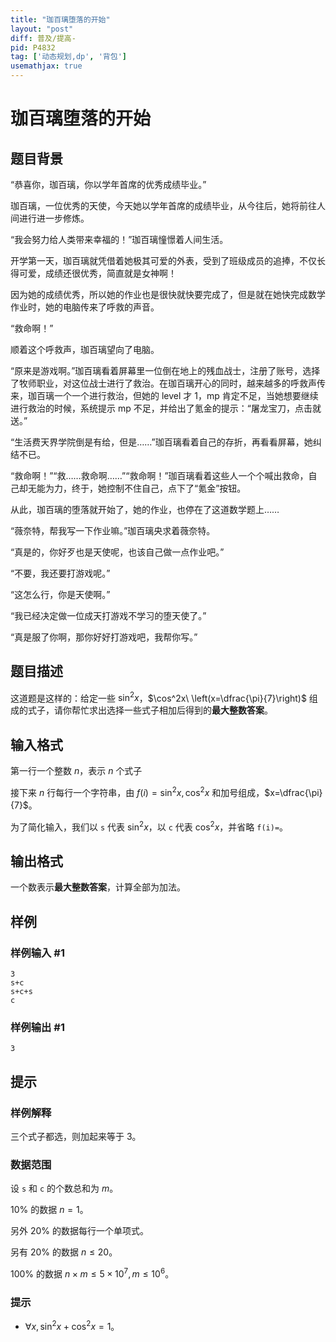 ```yaml
---
title: "珈百璃堕落的开始"
layout: "post"
diff: 普及/提高-
pid: P4832
tag: ['动态规划,dp', '背包']
usemathjax: true
---
```


# 珈百璃堕落的开始
## 题目背景


“恭喜你，珈百璃，你以学年首席的优秀成绩毕业。”

珈百璃，一位优秀的天使，今天她以学年首席的成绩毕业，从今往后，她将前往人间进行进一步修炼。

“我会努力给人类带来幸福的！”珈百璃憧憬着人间生活。

开学第一天，珈百璃就凭借着她极其可爱的外表，受到了班级成员的追捧，不仅长得可爱，成绩还很优秀，简直就是女神啊！

因为她的成绩优秀，所以她的作业也是很快就快要完成了，但是就在她快完成数学作业时，她的电脑传来了呼救的声音。

“救命啊！”

顺着这个呼救声，珈百璃望向了电脑。

“原来是游戏啊。”珈百璃看着屏幕里一位倒在地上的残血战士，注册了账号，选择了牧师职业，对这位战士进行了救治。在珈百璃开心的同时，越来越多的呼救声传来，珈百璃一个一个进行救治，但她的 level 才 1，mp 肯定不足，当她想要继续进行救治的时候，系统提示 mp 不足，并给出了氪金的提示：“屠龙宝刀，点击就送。”

“生活费天界学院倒是有给，但是……”珈百璃看着自己的存折，再看看屏幕，她纠结不已。

“救命啊！”“救……救命啊……”“救命啊！”珈百璃看着这些人一个个喊出救命，自己却无能为力，终于，她控制不住自己，点下了“氪金”按钮。

从此，珈百璃的堕落就开始了，她的作业，也停在了这道数学题上……

“薇奈特，帮我写一下作业嘛。”珈百璃央求着薇奈特。

“真是的，你好歹也是天使呢，也该自己做一点作业吧。”

“不要，我还要打游戏呢。”

“这怎么行，你是天使啊。”

“我已经决定做一位成天打游戏不学习的堕天使了。”

“真是服了你啊，那你好好打游戏吧，我帮你写。”

## 题目描述

这道题是这样的：给定一些 $\sin^2x$，$\cos^2x\ \left(x=\dfrac{\pi}{7}\right)$ 组成的式子，请你帮忙求出选择一些式子相加后得到的**最大整数答案**。
## 输入格式

第一行一个整数 $n$，表示 $n$ 个式子

接下来 $n$ 行每行一个字符串，由 $f(i)=\sin^2x,\cos^2x$ 和加号组成，$x=\dfrac{\pi}{7}$。

为了简化输入，我们以 `s` 代表 $\sin^2x$，以 `c` 代表 $\cos^2x$，并省略 `f(i)=`。
## 输出格式

一个数表示**最大整数答案**，计算全部为加法。

## 样例

### 样例输入 #1
```
3
s+c
s+c+s
c

```
### 样例输出 #1
```
3
```
## 提示

### 样例解释

三个式子都选，则加起来等于 $3$。

### 数据范围

设 `s` 和 `c` 的个数总和为 $m$。

$10\%$ 的数据 $n=1$。

另外 $20\%$ 的数据每行一个单项式。

另有 $20\%$ 的数据 $n\le20$。

$100\%$ 的数据 $n\times m\le5\times10^7,m\le10^6$。

### 提示

 - $\forall x, \sin^2x+\cos^2x=1$。
